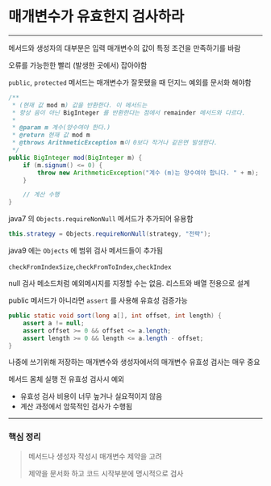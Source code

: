# 매개변수가 유효한지 검사하라

---

메서드와 생성자의 대부분은 입력 매개변수의 값이 특정 조건을 만족하기를 바람

오류를 가능한한 빨리 (발생한 곳에서) 잡아야함


`public`, `protected` 메서드는 매개변수가 잘못됐을 때 던지느 예외를 문서화 해야함

```java
/**
 * (현재 값 mod m) 값을 반환한다. 이 메서드는
 * 항상 음이 아닌 BigInteger 를 반환한다는 점에서 remainder 메서드와 다르다. 
 *
 * @param m 계수(양수여야 한다.)
 * @return 현재 값 mod m
 * @throws ArithmeticException m이 0보다 작거나 같은면 발생한다.
 */
public BigInteger mod(BigInteger m) {
    if (m.signum() <= 0) {
        throw new ArithmeticException("계수 (m)는 양수여야 합니다. " + m);
    }

    // 계산 수행
}
```

java7 의 `Objects.requireNonNull` 메서드가 추가되어 유용함

```java
this.strategy = Objects.requireNonNull(strategy, "전략");
```

java9 에는 `Objects` 에 범위 검사 메서드들이 추가됨

`checkFromIndexSize`,`checkFromToIndex`,`checkIndex`

null 검사 메소드처럼 예외메시지를 지정할 수는 없음. 리스트와 배열 전용으로 설계


public 메서드가 아니라면 `assert` 를 사용해 유효성 검증가능

```java
public static void sort(long a[], int offset, int length) {
    assert a != null;
    assert offset >= 0 && offset <= a.length;
    assert length >= 0 && length <= a.length - offset;
}
```

나중에 쓰기위해 저장하는 매개변수와 생성자에서의 매개변수 유효성 검사는 매우 중요

메서드 몸체 실행 전 유효성 검사시 예외

* 유효성 검사 비용이 너무 높거나 실요적이지 않음
* 계산 과정에서 암묵적인 검사가 수행됨


---

### 핵심 정리

> 메서드나 생성자 작성시 매개변수 제약을 고려
> 
> 제약을 문서화 하고 코드 시작부분에 명시적으로 검사
